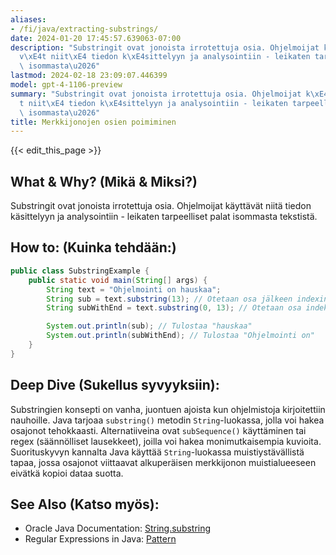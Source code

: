 ```yaml
---
aliases:
- /fi/java/extracting-substrings/
date: 2024-01-20 17:45:57.639063-07:00
description: "Substringit ovat jonoista irrotettuja osia. Ohjelmoijat k\xE4ytt\xE4\
  v\xE4t niit\xE4 tiedon k\xE4sittelyyn ja analysointiin - leikaten tarpeelliset palat\
  \ isommasta\u2026"
lastmod: 2024-02-18 23:09:07.446399
model: gpt-4-1106-preview
summary: "Substringit ovat jonoista irrotettuja osia. Ohjelmoijat k\xE4ytt\xE4v\xE4\
  t niit\xE4 tiedon k\xE4sittelyyn ja analysointiin - leikaten tarpeelliset palat\
  \ isommasta\u2026"
title: Merkkijonojen osien poimiminen
---
```


{{< edit_this_page >}}

## What & Why? (Mikä & Miksi?)
Substringit ovat jonoista irrotettuja osia. Ohjelmoijat käyttävät niitä tiedon käsittelyyn ja analysointiin - leikaten tarpeelliset palat isommasta tekstistä.

## How to: (Kuinka tehdään:)
```java
public class SubstringExample {
    public static void main(String[] args) {
        String text = "Ohjelmointi on hauskaa";
        String sub = text.substring(13); // Otetaan osa jälkeen indexin 13
        String subWithEnd = text.substring(0, 13); // Otetaan osa indeksien 0 ja 13 väliltä

        System.out.println(sub); // Tulostaa "hauskaa"
        System.out.println(subWithEnd); // Tulostaa "Ohjelmointi on"
    }
}
```
## Deep Dive (Sukellus syvyyksiin):
Substringien konsepti on vanha, juontuen ajoista kun ohjelmistoja kirjoitettiin nauhoille. Java tarjoaa `substring()` metodin `String`-luokassa, jolla voi hakea osajonot tehokkaasti. Alternatiiveina ovat `subSequence()` käyttäminen tai regex (säännölliset lausekkeet), joilla voi hakea monimutkaisempia kuvioita. Suorituskyvyn kannalta Java käyttää `String`-luokassa muistiystävällistä tapaa, jossa osajonot viittaavat alkuperäisen merkkijonon muistialueeseen eivätkä kopioi dataa suotta.

## See Also (Katso myös):
- Oracle Java Documentation: [String.substring](https://docs.oracle.com/javase/10/docs/api/java/lang/String.html#substring(int,int))
- Regular Expressions in Java: [Pattern](https://docs.oracle.com/javase/10/docs/api/java/util/regex/Pattern.html)
